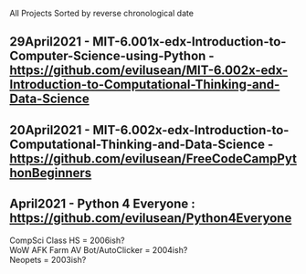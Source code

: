 All Projects Sorted by reverse chronological date</br>

## 
## 29April2021 - MIT-6.001x-edx-Introduction-to-Computer-Science-using-Python - https://github.com/evilusean/MIT-6.002x-edx-Introduction-to-Computational-Thinking-and-Data-Science
## 20April2021 - MIT-6.002x-edx-Introduction-to-Computational-Thinking-and-Data-Science - https://github.com/evilusean/FreeCodeCampPythonBeginners
## April2021 - Python 4 Everyone : https://github.com/evilusean/Python4Everyone

CompSci Class HS = 2006ish?</br>
WoW AFK Farm AV Bot/AutoClicker = 2004ish? </br>
Neopets = 2003ish?</br>
